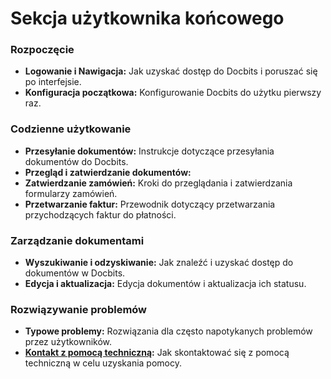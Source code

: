 # Sekcja użytkownika końcowego

### Rozpoczęcie

* **Logowanie i Nawigacja:** Jak uzyskać dostęp do Docbits i poruszać się po interfejsie.
* **Konfiguracja początkowa:** Konfigurowanie Docbits do użytku pierwszy raz.

### Codzienne użytkowanie

* **Przesyłanie dokumentów:** Instrukcje dotyczące przesyłania dokumentów do Docbits.
* **Przegląd i zatwierdzanie dokumentów:**
* **Zatwierdzanie zamówień:** Kroki do przeglądania i zatwierdzania formularzy zamówień.
* **Przetwarzanie faktur:** Przewodnik dotyczący przetwarzania przychodzących faktur do płatności.

### Zarządzanie dokumentami

* **Wyszukiwanie i odzyskiwanie:** Jak znaleźć i uzyskać dostęp do dokumentów w Docbits.
* **Edycja i aktualizacja:** Edycja dokumentów i aktualizacja ich statusu.

### Rozwiązywanie problemów

* **Typowe problemy:** Rozwiązania dla często napotykanych problemów przez użytkowników.
* [**Kontakt z pomocą techniczną**](user-support.md)**:** Jak skontaktować się z pomocą techniczną w celu uzyskania pomocy.
